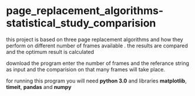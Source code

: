 # page_replacement_algorithms-statistical_study_comparision
this project is based on three page replacement algorithms and how they perform on different number of frames available . the results are compared and the optimum result is calculated

download the program enter the number of frames and the referance string as input and the comparision on that many frames will take place.

for running this program you will need **python 3.0** and libraries **matplotlib**, **timeit**, **pandas** and **numpy**
